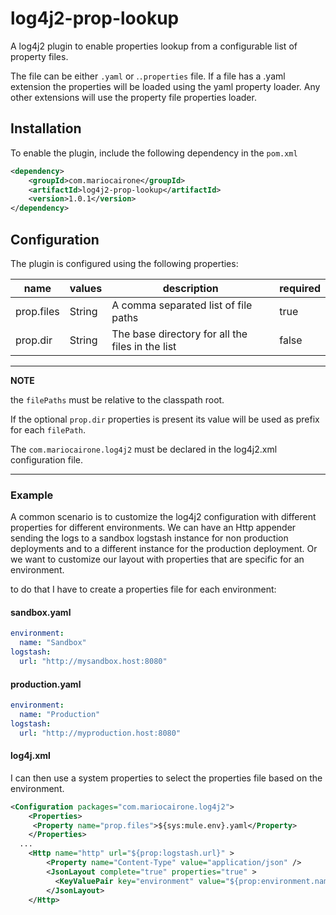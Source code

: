 # log4j2-prop-lookup

A log4j2 plugin to enable properties lookup from a configurable list of property files.

The file can be either `.yaml` or .`.properties` file. If a file has a .yaml extension the properties will be loaded using the yaml property loader.
Any other extensions will use the property file properties loader.

## Installation

To enable the plugin, include the following dependency in the `pom.xml`

```xml
<dependency>
    <groupId>com.mariocairone</groupId>
    <artifactId>log4j2-prop-lookup</artifactId>
    <version>1.0.1</version>
</dependency> 
```

## Configuration

The plugin is configured using the following properties:

| name       | values | description                                      | required |
| ---------- | ------ | ------------------------------------------------ | -------- |
| prop.files | String | A comma separated list of file paths             | true     |
| prop.dir   | String | The base directory for all the files in the list | false    |


---
**NOTE**

the `filePaths` must be relative to the classpath root. 

If the optional `prop.dir` properties is present its value will be used as prefix for each `filePath`.

The `com.mariocairone.log4j2` must be declared in the log4j2.xml configuration file. 

---

### Example

A common scenario is to customize the log4j2 configuration with different properties for different environments.
We can have an Http appender sending the logs to a sandbox logstash instance for non production deployments and to a different instance for the production deployment.
Or we want to customize our layout with properties that are specific for an environment.

to do that I have to create a properties file for each environment:

#### sandbox.yaml
```yaml
environment:
  name: "Sandbox"
logstash:
  url: "http://mysandbox.host:8080"
```
#### production.yaml
```yaml
environment:
  name: "Production"
logstash:
  url: "http://myproduction.host:8080"
```

#### log4j.xml

I can then use a system properties to select the properties file based on the environment.

```xml
<Configuration packages="com.mariocairone.log4j2">
    <Properties>
     <Property name="prop.files">${sys:mule.env}.yaml</Property>
    </Properties>
  ...
    <Http name="http" url="${prop:logstash.url}" >
        <Property name="Content-Type" value="application/json" />
        <JsonLayout complete="true" properties="true" >
          <KeyValuePair key="environment" value="${prop:environment.name}"/>
        </JsonLayout>
    </Http> 
```

